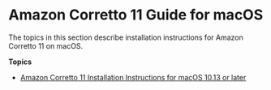 # Amazon Corretto 11 Guide for macOS<a name="macos-info"></a>

The topics in this section describe installation instructions for Amazon Corretto 11 on macOS\.

**Topics**
+ [Amazon Corretto 11 Installation Instructions for macOS 10\.13 or later](macos-install.md)
